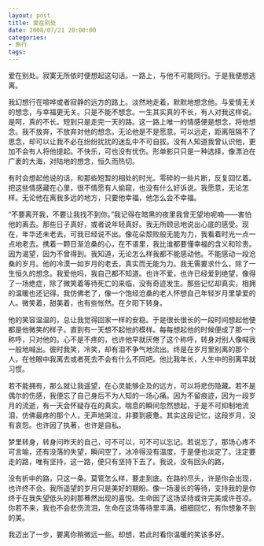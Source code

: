 ```yaml
---
layout: post
title: 爱在别处
date: 2008/07/21 20:00:00
categories: 
- 旅行
tags: 
---
```


爱在别处。寂寞无所依时便想起这句话。一路上，与他不可能同行。于是我便想逃离。

我幻想行在喧哗或者寂静的远方的路上。淡然地走着，默默地想念他。与爱情无关的想念，与幸福更无关。只是不能不想念。一生其实真的不长，有人对我这样说。是呵，真的不长。短到只是走完一天的路。这一路上唯一的情感便是想念，将他想念。我不放弃，不放弃对他的想念。无论他是不是愿意。可以远走，距离阻隔不了思念，却可以让我不必在纷纷扰扰的迷乱中不可自拔。没有人知道我曾认识他，更加不会有人将他提起。不快乐，可也没有忧伤。形单影只只是一种选择，像漂泊在广袤的大海，对陆地的想念，恒久而热切。

有时会想起他说的话，和那些短暂的相处的时光。零碎的一些片断，反复回忆着。把这些情感藏在心里，很不情愿有人偷窥，也没有什么好诉说。我愿意，无论怎样。无论他在离我多远的地方，只要他幸福，他怎么会不幸福。

“不要离开我，不要让我找不到你。”我记得在暗黑的夜里我曾无望地呢喃——害怕他的离去。那些日子真好，或者说年轻真好。我无所顾忌地说出心底的感受。现在，年华还未老去，可我已经说不出。像花朵颓败般无能为力，我看着时光一点一点地老去。携着一颗日渐沧桑的心，在不语里，我比谁都要懂幸福的含义和珍贵。因为渴望，因为不曾得到。我知道，无论怎么样我都不能感动他。不能感动一段沧桑的岁月。他的冷漠一如岁月的老去，真实而无能为力。我无需要求什么，除了一生恒久的想念。我爱他吗，我自己都不知道。也许不爱，也许已经爱到绝望，像得了一场绝症，除了微笑着等待死亡的来临，没有奇迹发生。那些记忆却真实，相拥的温暖也还记得。我仿佛老了，像一个饱经沧桑的老人怀想自己年轻岁月里挚爱的人。微笑着，甜美着，也有些怅然。在夕阳下转身。

他的笑容温温的，总让我觉得回家一样的安稳。于是很长很长的一段时间想起他便都是他微笑的样子。直到有一天想不起他的模样。每每想起他的时候便成了那一个称呼，只对他的。心不是不疼的，也许他早就厌倦了这个称呼，转身对别人像喊我一般地喊出。彼时我笑，冷笑，却有泪不争气地流出。终是在岁月里别离的那个人，在他眼中我离去或者死去不会有什么不同吧。他比我年长，人生中的别离早就习惯。

若不能拥有，那么就让我遥望，在心灵能够企及的远方，可以将悲伤隐藏。若不是偶尔的伤感，我便忘了自己身后不为人知的一场心痛。因为不留痕迹，因为一段岁月的流逝，有一天会怀疑存在的真实。喘息的瞬间忽然想起，于是不可抑制地流泪，仿佛最疼的那个人，无声地哭泣，非要到疲惫。其实这段记忆，这段岁月，没有哀怨。也许因了执著，也许是自私。

梦里转身，转身问昨天的自己，可不可以，可不可以忘记。若说忘了，那场心疼不可言喻，还有没落的失望，瞬间空了，冰冷得没有温度，于是便也淡定了。注定要走的路，唯有坚持，这一路，便只有坚持下去了。我说，没有回头的路，

没有折中的路，只这一条。莫管怎么样，要走到底。在路的尽头，许是你会出现，也许终不会。我所遥望的岁月只是美好的期盼。像一场漫长的等待，支持我的是你终于在我失望低头的刹那蓦然出现的喜悦。生命因了这场坚持或许完美或许苍凉。你若不来，我也不会悲伤流泪，生命在这场等待里丰满，细细回忆，有你想象不到的美。

我迈出了一步，要离你稍微远一些。却想，若此时看你温暖的笑该多好。
